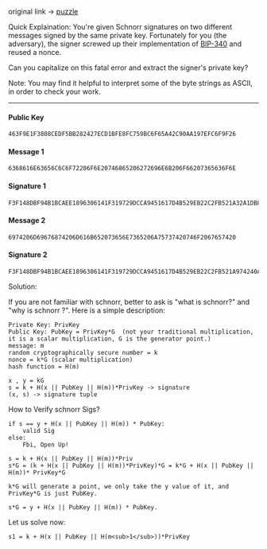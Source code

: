 original link -> [puzzle](https://gist.github.com/robot-dreams/669c13bc724fdeb9af8460c9b64d5665)

Quick Explaination:
You're given Schnorr signatures on two different messages signed by the same private key. Fortunately for you (the adversary), the signer screwed up their implementation of [BIP-340](https://github.com/bitcoin/bips/blob/master/bip-0340.mediawiki) and reused a nonce.

Can you capitalize on this fatal error and extract the signer's private key?

Note: You may find it helpful to interpret some of the byte strings as ASCII, in order to check your work.

---

#### Public Key

```
463F9E1F3808CEDF5BB282427ECD1BFE8FC759BC6F65A42C90AA197EFC6F9F26
```

#### Message 1

```
6368616E63656C6C6F72206F6E20746865206272696E6B206F66207365636F6E
```

#### Signature 1

```
F3F148DBF94B1BCAEE1896306141F319729DCCA9451617D4B529EB22C2FB521A32A1DB8D2669A00AFE7BE97AF8C355CCF2B49B9938B9E451A5C231A45993D920
```

#### Message 2

```
6974206D69676874206D616B652073656E7365206A75737420746F2067657420
```

#### Signature 2

```
F3F148DBF94B1BCAEE1896306141F319729DCCA9451617D4B529EB22C2FB521A974240A9A9403996CA01A06A3BC8F0D7B71D87FB510E897FF3EC5BF347E5C5C1
```

Solution:

If you are not familiar with schnorr, better to ask is "what is schnorr?" and "why is schnorr ?".
Here is a simple description:
```
Private Key: PrivKey
Public Key: PubKey = PrivKey*G  (not your traditional multiplication, it is a scalar multiplication, G is the generator point.)
message: m
random cryptographically secure number = k
nonce = k*G (scalar multiplication)
hash function = H(m)

x , y = kG
s = k + H(x || PubKey || H(m))*PrivKey -> signature
(x, s) -> signature tuple
```

How to Verify schnorr Sigs?
```
if s == y + H(x || PubKey || H(m)) * PubKey:
    valid Sig
else:
    Fbi, Open Up!

s = k + H(x || PubKey || H(m))*Priv
s*G = (k + H(x || PubKey || H(m))*PrivKey)*G = k*G + H(x || PubKey || H(m))* PrivKey*G

k*G will generate a point, we only take the y value of it, and PrivKey*G is just PubKey.

s*G = y + H(x || PubKey || H(m)) * PubKey.
```

Let us solve now:
```
s1 = k + H(x || PubKey || H(m<sub>1</sub>))*PrivKey
```